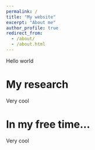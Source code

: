 ```yaml
---
permalink: /
title: "My website"
excerpt: "About me"
author_profile: true
redirect_from: 
  - /about/
  - /about.html
---
```


Hello world

My research
======
Very cool

In my free time...
======
Very cool





